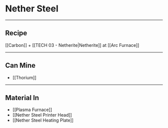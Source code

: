 # Nether Steel
---
## Recipe
[[Carbon]] + [[TECH 03 - Netherite|Netherite]] at [[Arc Furnace]]

---
## Can Mine
- [[Thorium]]

---
## Material In
- [[Plasma Furnace]]
- [[Nether Steel Printer Head]]
- [[Nether Steel Heating Plate]]